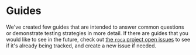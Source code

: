 # Guides

We've created few guides that are intended to answer common questions or demonstrate testing strategies in more detail. If there are guides that you would like to see in the future, check out [the `roca` project open issues](https://github.com/hulu/roca/issues) to see if it's already being tracked, and create a new issue if needed.
